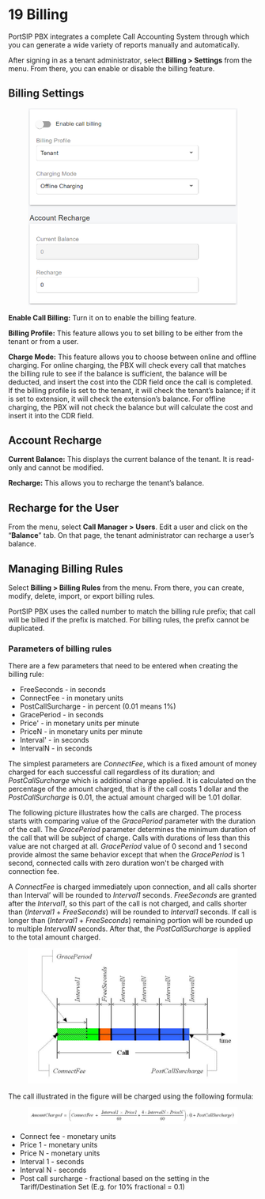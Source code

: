 # 19 Billing

PortSIP PBX integrates a complete Call Accounting System through which you can generate a wide variety of reports manually and automatically.

After signing in as a tenant administrator, select **Billing > Settings** from the menu. From there, you can enable or disable the billing feature.

## Billing Settings

<figure><img src="../.gitbook/assets/billing_1.png" alt=""><figcaption></figcaption></figure>

**Enable Call Billing:** Turn it on to enable the billing feature.

**Billing Profile:** This feature allows you to set billing to be either from the tenant or from a user.

**Charge Mode:** This feature allows you to choose between online and offline charging. For online charging, the PBX will check every call that matches the billing rule to see if the balance is sufficient, the balance will be deducted, and insert the cost into the CDR field once the call is completed. If the billing profile is set to the tenant, it will check the tenant’s balance; if it is set to extension, it will check the extension’s balance. For offline charging, the PBX will not check the balance but will calculate the cost and insert it into the CDR field.

## Account Recharge

**Current Balance:** This displays the current balance of the tenant. It is read-only and cannot be modified.

&#x20;**Recharge:** This allows you to recharge the tenant’s balance.

## Recharge for the User

From the menu, select **Call Manager > Users**. Edit a user and click on the “**Balance**” tab. On that page, the tenant administrator can recharge a user’s balance.

## Managing Billing Rules

Select **Billing > Billing Rules** from the menu. From there, you can create, modify, delete, import, or export billing rules.

PortSIP PBX uses the called number to match the billing rule prefix; that call will be billed if the prefix is matched. For billing rules, the prefix cannot be duplicated.

### Parameters of billing rules

There are a few parameters that need to be entered when creating the billing rule:

* FreeSeconds - in seconds
* ConnectFee - in monetary units
* PostCallSurcharge - in percent (0.01 means 1%)
* GracePeriod - in seconds
* Price' - in monetary units per minute
* PriceN - in monetary units per minute
* Interval' - in seconds
* IntervalN - in seconds

The simplest parameters are _ConnectFee_, which is a fixed amount of money charged for each successful call regardless of its duration; and _PostCallSurcharge_ which is additional charge applied. It is calculated on the percentage of the amount charged, that is if the call costs 1 dollar and the _PostCallSurcharge_ is 0.01, the actual amount charged will be 1.01 dollar.

The following picture illustrates how the calls are charged. The process starts with comparing value of the _GracePeriod_ parameter with the duration of the call. The _GracePeriod_ parameter determines the minimum duration of the call that will be subject of charge. Calls with durations of less than this value are not charged at all. _GracePeriod_ value of 0 second and 1 second provide almost the same behavior except that when the _GracePeriod_ is 1 second, connected calls with zero duration won't be charged with connection fee.

A _ConnectFee_ is charged immediately upon connection, and all calls shorter than Interval’ will be rounded to _Interval1_ seconds. _FreeSeconds_ are granted after the _Interval1_, so this part of the call is not charged, and calls shorter than (_Interval1_ + _FreeSeconds_) will be rounded to _Interval1_ seconds. If call is longer than (_Interval1_ + _FreeSeconds_) remaining portion will be rounded up to multiple _IntervalIN_ seconds. After that, the _PostCallSurcharge_ is applied to the total amount charged.

<figure><img src="../.gitbook/assets/billing_2.png" alt=""><figcaption></figcaption></figure>

The call illustrated in the figure will be charged using the following formula:

<figure><img src="../.gitbook/assets/billing_3.png" alt=""><figcaption></figcaption></figure>

* Connect fee - monetary units
* Price 1 - monetary units
* Price N - monetary units
* Interval 1 - seconds
* Interval N - seconds
* Post call surcharge - fractional based on the setting in the Tariff/Destination Set (E.g. for 10% fractional = 0.1)
